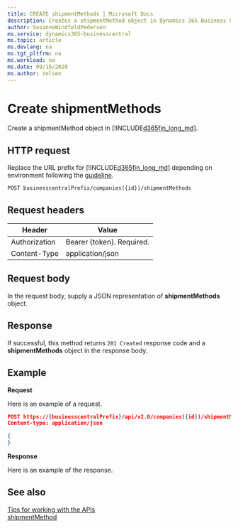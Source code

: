 ```yaml
---
title: CREATE shipmentMethods | Microsoft Docs
description: Creates a shipmentMethod object in Dynamics 365 Business Central.
author: SusanneWindfeldPedersen
ms.service: dynamics365-businesscentral
ms.topic: article
ms.devlang: na
ms.tgt_pltfrm: na
ms.workload: na
ms.date: 09/15/2020
ms.author: solsen
---
```


# Create shipmentMethods
Create a shipmentMethod object in [!INCLUDE[d365fin_long_md](../../includes/d365fin_long_md.md)].

## HTTP request
Replace the URL prefix for [!INCLUDE[d365fin_long_md](../../includes/d365fin_long_md.md)] depending on environment following the [guideline](../../v2.0/endpoints-apis-for-dynamics.md).
```
POST businesscentralPrefix/companies({id})/shipmentMethods
```

## Request headers

|Header         |Value                    |
|---------------|-------------------------|
|Authorization  |Bearer {token}. Required.|
|Content-Type   |application/json         |

## Request body
In the request body, supply a JSON representation of **shipmentMethods** object.

## Response
If successful, this method returns ```201 Created``` response code and a **shipmentMethods** object in the response body.

## Example

**Request**

Here is an example of a request.

```json
POST https://{businesscentralPrefix}/api/v2.0/companies({id})/shipmentMethods
Content-type: application/json

{
}
```

**Response**

Here is an example of the response. 


## See also
[Tips for working with the APIs](/dynamics365/business-central/dev-itpro/developer/devenv-connect-apps-tips)     
[shipmentMethod](../resources/dynamics_shipmentMethod.md)  
<!--links-->

